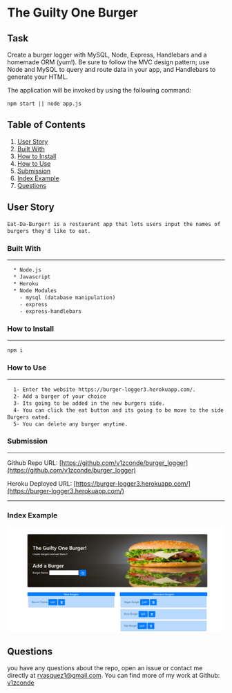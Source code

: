 # The Guilty One Burger

## Task

Create a burger logger with MySQL, Node, Express, Handlebars and a homemade ORM (yum!). Be sure to follow the MVC design pattern; use Node and MySQL to query and route data in your app, and Handlebars to generate your HTML.

The application will be invoked by using the following command:

```
npm start || node app.js
```
  ## Table of Contents

  1. [User Story](#user-story)
  2. [Built With](#built-with)
  3. [How to Install](#how-to-install)
  4. [How to Use](#how-to-use)
  5. [Submission](#submission)
  6. [Index Example](#index-example)
  7. [Questions](#questions)

## User Story

```
Eat-Da-Burger! is a restaurant app that lets users input the names of burgers they'd like to eat.
```
### Built With
----
```
  * Node.js
  * Javascript
  * Heroku
  * Node Modules
    - mysql (database manipulation)
    - express
    - express-handlebars
```    
### How to Install
----
```
npm i
```

### How to Use
----
```
  1- Enter the website https://burger-logger3.herokuapp.com/.
  2- Add a burger of your choice
  3- Its going to be added in the new burgers side.
  4- You can click the eat button and its going to be move to the side Burgers eated.
  5- You can delete any burger anytime.
```    
### Submission
---

Github Repo URL: 
[https://github.com/v1zconde/burger_logger](https://github.com/v1zconde/burger_logger)

Heroku Deployed URL: 
[https://burger-logger3.herokuapp.com/](https://burger-logger3.herokuapp.com/)

---
### Index Example
![Index](./public/assets/img/index.png)


  ## Questions
you have any questions about the repo, open an issue or contact me directly at rvasquez1@gmail.com. You can find more of my work at 
  Github: [v1zconde](http://github.com/v1zconde)

